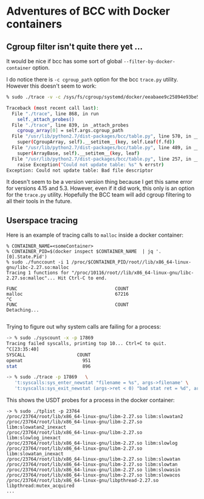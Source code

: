 # Adventures of BCC with Docker containers

## Cgroup filter isn't quite there yet ...

It would be nice if bcc has some sort of global ``--filter-by-docker-container`` option.

I do notice there is ``-c cgroup_path`` option for the bcc ``trace.py`` utility.  However this doesn't seem to work:

```bash
% sudo ./trace -v -c /sys/fs/cgroup/systemd/docker/eeabaee9c25894e93be596238ad2f62f1b9ef613e9e0f23ce918fd5cc03e4f03 t:syscalls:sys_enter_clone

Traceback (most recent call last):
  File "./trace", line 868, in run
    self._attach_probes()
  File "./trace", line 839, in _attach_probes
    cgroup_array[0] = self.args.cgroup_path
  File "/usr/lib/python2.7/dist-packages/bcc/table.py", line 570, in __setitem__
    super(CgroupArray, self).__setitem__(key, self.Leaf(f.fd))
  File "/usr/lib/python2.7/dist-packages/bcc/table.py", line 489, in __setitem__
    super(ArrayBase, self).__setitem__(key, leaf)
  File "/usr/lib/python2.7/dist-packages/bcc/table.py", line 257, in __setitem__
    raise Exception("Could not update table: %s" % errstr)
Exception: Could not update table: Bad file descriptor

```

It doesn't seem to be a version version thing because I get this same error for versions 4.15 and 5.3.  However, even if it did work,
this only is an option for the ``trace.py`` utility.  Hopefully the BCC team will add cgroup filtering to all their tools in the future.

## Userspace tracing

Here is an example of tracing calls to ``malloc`` inside a docker container:

```
% CONTAINER_NAME=<someContainer>
% CONTAINER_PID=$(docker inspect $CONTAINER_NAME  | jq '.[0].State.Pid')
% sudo ./funccount -i 1 /proc/$CONTAINER_PID/root//lib/x86_64-linux-gnu/libc-2.27.so:malloc                                                    Tracing 1 functions for "/proc/10116/root//lib/x86_64-linux-gnu/libc-2.27.so:malloc"... Hit Ctrl-C to end.

FUNC                                    COUNT
malloc                                  67216
^C
FUNC                                    COUNT
Detaching...


```


Trying to figure out why system calls are failing for a process:

```bash
-> % sudo ./syscount -x -p 17869
Tracing failed syscalls, printing top 10... Ctrl+C to quit.
^C[23:35:40]
SYSCALL                   COUNT
openat                      951
stat                        896

-> % sudo ./trace -p 17869   \
   't:syscalls:sys_enter_newstat "filename = %s", args->filename' \
   't:syscalls:sys_exit_newstat (args->ret < 0) "bad stat ret = %d", args->ret'
```

This shows the USDT probes for a process in the docker container:

```
-> % sudo ./tplist -p 23764
/proc/23764/root/lib/x86_64-linux-gnu/libm-2.27.so libm:slowatan2
/proc/23764/root/lib/x86_64-linux-gnu/libm-2.27.so libm:slowatan2_inexact
/proc/23764/root/lib/x86_64-linux-gnu/libm-2.27.so libm:slowlog_inexact
/proc/23764/root/lib/x86_64-linux-gnu/libm-2.27.so libm:slowlog
/proc/23764/root/lib/x86_64-linux-gnu/libm-2.27.so libm:slowatan_inexact
/proc/23764/root/lib/x86_64-linux-gnu/libm-2.27.so libm:slowatan
/proc/23764/root/lib/x86_64-linux-gnu/libm-2.27.so libm:slowtan
/proc/23764/root/lib/x86_64-linux-gnu/libm-2.27.so libm:slowasin
/proc/23764/root/lib/x86_64-linux-gnu/libm-2.27.so libm:slowacos
/proc/23764/root/lib/x86_64-linux-gnu/libpthread-2.27.so libpthread:mutex_acquired
...
```

